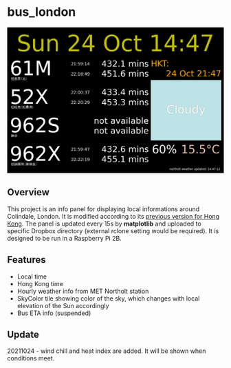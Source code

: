 # bus_london
![Screenshot](bus_london.png?raw=true "Screenshot")

## **Overview**
This project is an info panel for displaying local informations around Colindale, London. It is modified according to its [previous version for Hong Kong](https://github.com/aji-tama/bus). The panel is updated every 15s by **matplotlib** and uploaded to specific Dropbox directory (external rclone setting would be required).  It is designed to be run in a Raspberry Pi 2B.

## **Features**
- Local time
- Hong Kong time
- Hourly weather info from MET Northolt station
- SkyColor tile showing color of the sky, which changes with local elevation of the Sun accordingly
- Bus ETA info (suspended) 

## **Update**
20211024 - wind chill and heat index are added. It will be shown when conditions meet.


